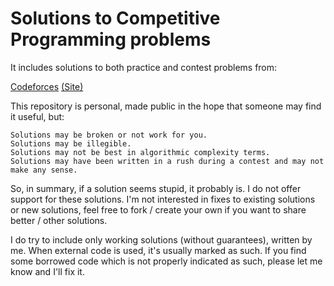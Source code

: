 # Solutions to Competitive Programming problems
It includes solutions to both practice and contest problems from:

[Codeforces](https://github.com/ziad-awad/competitive-programming/blob/main/codeforces/README.md)  [(Site)](https://codeforces.com/)



This repository is personal, made public in the hope that someone may find it useful, but:

    Solutions may be broken or not work for you.
    Solutions may be illegible.
    Solutions may not be best in algorithmic complexity terms.
    Solutions may have been written in a rush during a contest and may not make any sense.

So, in summary, if a solution seems stupid, it probably is. I do not offer support for these solutions. I'm not interested in fixes to existing solutions or new solutions, feel free to fork / create your own if you want to share better / other solutions.

I do try to include only working solutions (without guarantees), written by me. When external code is used, it's usually marked as such. If you find some borrowed code which is not properly indicated as such, please let me know and I'll fix it.
